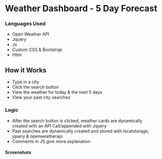 # Weather Dashboard - 5 Day Forecast

### Languages Used
- Open Weather API
- Jquery
- Js
- Custom CSS & Bootstrap
- Html

## How it Works
- Type in a city
- Click the search button
- View the weather for today & the next 5 days
- View your past city searches

### Logic
- After the search button is clicked, weather cards are dynamically created with an API Call/appended with Jquery
- Past searches are dynamically created and stored with localstorage, jquery & openweatherapi
- Comments in JS give more explanation

#### Screenshots



